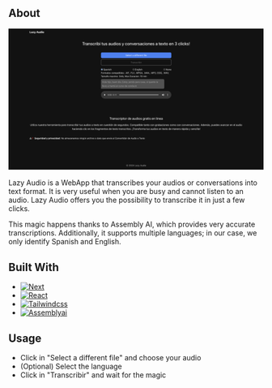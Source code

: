 ## About
[![Product screenshot][product-screenshot]](https://lazy-audio.vercel.app/)


Lazy Audio is a WebApp that transcribes your audios or conversations into text format. It is very useful when you are busy and cannot listen to an audio. Lazy Audio offers you the possibility to transcribe it in just a few clicks.

This magic happens thanks to Assembly AI, which provides very accurate transcriptions. Additionally, it supports multiple languages; in our case, we only identify Spanish and English.

## Built With

* [![Next][Next.js]][Next-url]
* [![React][React.js]][React-url]
* [![Tailwindcss][Tailwindcss]][Tailwindcss-url]
* [![Assemblyai][Assemblyai]][Assemblyai-url]

## Usage
- Click  in "Select a different file" and choose your audio 
- (Optional) Select the language
- Click in "Transcribir" and wait for the magic





<!-- Images -->
[Next.js]: https://img.shields.io/badge/next.js-000000?style=for-the-badge&logo=nextdotjs&logoColor=white
[Next-url]: https://nextjs.org/
[React.js]: https://img.shields.io/badge/React-20232A?style=for-the-badge&logo=react&logoColor=61DAFB
[React-url]: https://reactjs.org/
[Tailwindcss]: https://img.shields.io/badge/Tailwindcss-20232A?style=for-the-badge&logo=tailwindcss&logoColor=61DAFB
[Tailwindcss-url]: https://tailwindcss.com/
[Assemblyai]: https://img.shields.io/badge/Assemblyai-445CDA?style=for-the-badge
[Assemblyai-url]: https://www.assemblyai.com/
[product-screenshot]: /public//screenshot.png

